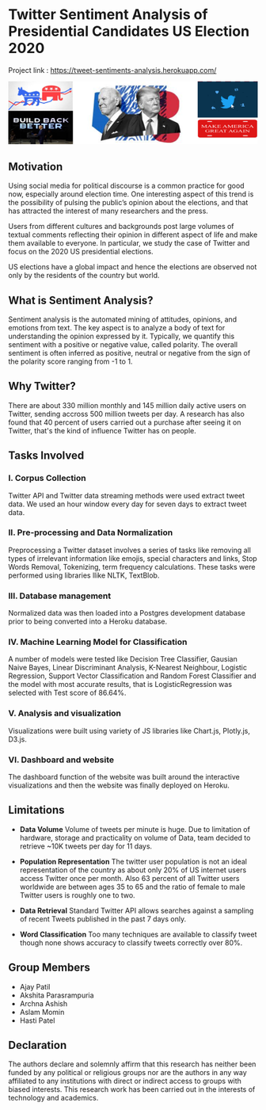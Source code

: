 # Twitter Sentiment Analysis of Presidential Candidates US Election 2020
Project link : https://tweet-sentiments-analysis.herokuapp.com/

![home](static/images/home.png)

## Motivation
Using social media for political discourse is a common practice for good now, especially around election time. One interesting aspect of this trend is the possibility of pulsing the public’s opinion about the elections, and that has attracted the interest of many researchers and the press. 

Users from different cultures and backgrounds post large volumes of textual comments reflecting their opinion in different aspect of life and make them available to everyone. In particular, we study the case of Twitter and focus on the 2020 US presidential elections.

US elections have a global impact and hence the elections are observed not only by the residents of the country but world.

## What is Sentiment Analysis?
Sentiment analysis is the automated mining of attitudes, opinions, and emotions from text.
The key aspect is to analyze a body of text for understanding the opinion expressed by it. Typically, we quantify this sentiment with a positive or negative value, called polarity.
The overall sentiment is often inferred as positive, neutral or negative from the sign of the polarity score ranging from -1 to 1.

## Why Twitter?
There are about 330 million monthly and 145 million daily active users on Twitter, sending accross 500 million tweets per day. A research has also found that 40 percent of users carried out a purchase after seeing it on Twitter, that's the kind of influence Twitter has on people.

## Tasks Involved
### I. Corpus Collection
Twitter API and Twitter data streaming methods were used extract tweet data. We used an hour window every day for seven days to extract tweet data.

### II. Pre-processing and Data Normalization
Preprocessing a Twitter dataset involves a series of tasks like removing all types of irrelevant information like emojis, special characters and links, Stop Words Removal, Tokenizing, term frequency calculations. These tasks were performed using libraries llike NLTK, TextBlob.

### III. Database management
Normalized data was then loaded into a Postgres development database prior to being converted into a Heroku database.

### IV. Machine Learning Model for Classification
A number of models were tested like Decision Tree Classifier, Gausian Naive Bayes, Linear Discriminant Analysis, K-Nearest Neighbour, Logistic Regression, Support Vector Classification and Random Forest Classifier and the model with most accurate results, that is LogisticRegression was selected with Test score of 86.64%. 

### V. Analysis and visualization
Visualizations were built using variety of JS libraries like Chart.js, Plotly.js, D3.js.

### VI. Dashboard and website
The dashboard function of the website was built around the interactive visualizations and then the website was finally deployed on Heroku.

## Limitations
* **Data Volume**
Volume of tweets per minute is huge. Due to limitation of hardware, storage and practicality on volume of Data, team decided to retrieve ~10K tweets per day for 11 days.

* **Population Representation** The twitter user population is not an ideal representation of the country as about only 20% of US internet users access Twitter once per month. Also 63 percent of all Twitter users worldwide are between ages 35 to 65 and the ratio of female to male Twitter users is roughly one to two.

* **Data Retrieval** Standard Twitter API allows searches against a sampling of recent Tweets published in the past 7 days only.

* **Word Classification**
Too many techniques are available to classify tweet though none shows accuracy to classify tweets correctly over 80%.

## Group Members
* Ajay Patil
* Akshita Parasrampuria
* Archna Ashish
* Aslam Momin
* Hasti Patel

## Declaration
The authors declare and solemnly affirm that this research has neither been funded by any political or religious groups nor are the authors in any way affiliated to any institutions with direct or indirect access to groups with biased interests. This research work has been carried out in the interests of technology and academics.